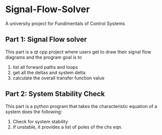 # Signal-Flow-Solver
A university project for Fundimentals of Control Systems
## Part 1: Signal Flow solver
This part is a qt cpp project where users get to draw their signal flow diagrams and the program goal is to
1. list all forward paths and loops
2. get all the deltas and system delta
3. calculate the overall transfer function value

## Part 2: System Stability Check
This part is a python program that takes the characteristic equation of a system does the following:
1. Check for system stability
2. If unstable, it provides a list of poles of the chs eqn.